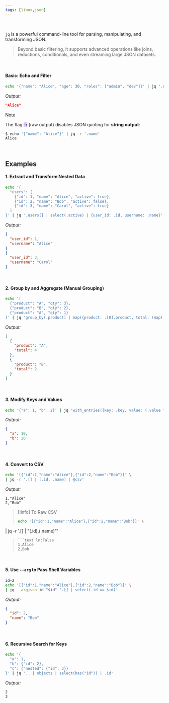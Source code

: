 ```yaml
---
tags: [linux,json]
---
```


</br>

`jq` is a powerful command-line tool for parsing, manipulating, and transforming JSON. 

> Beyond basic filtering, it supports advanced operations like joins, reductions, conditionals, and even streaming large JSON datasets.

</br>

#### Basic: Echo and Filter

```bash ln:False
echo '{"name": "Alice", "age": 30, "roles": ["admin", "dev"]}' | jq '.name'
```

*Output:*

```json ln:False
"Alice"
```

> [!note] 
> The flag <mark style="background: #D2B3FFA6;">-r</mark> (raw output) disables JSON quoting for **string output**:
> ```bash ln:False
> $ echo '{"name": "Alice"}' | jq -r '.name'
> Alice
> ```

</br>

## Examples

#### 1. Extract and Transform Nested Data

```bash ln:False
echo '{
  "users": [
    {"id": 1, "name": "Alice", "active": true},
    {"id": 2, "name": "Bob", "active": false},
    {"id": 3, "name": "Carol", "active": true}
  ]
}' | jq '.users[] | select(.active) | {user_id: .id, username: .name}'
```

*Output:*

```json ln:False
{
  "user_id": 1,
  "username": "Alice"
}
{
  "user_id": 3,
  "username": "Carol"
}
```

</br>

#### 2. Group by and Aggregate (Manual Grouping)

```bash ln:False
echo '[
  {"product": "A", "qty": 3},
  {"product": "B", "qty": 2},
  {"product": "A", "qty": 1}
]' | jq 'group_by(.product) | map({product: .[0].product, total: (map(.qty) | add)})'
```

*Output:*

```json ln:False
[
  {
    "product": "A",
    "total": 4
  },
  {
    "product": "B",
    "total": 2
  }
]
```

</br>

#### 3. Modify Keys and Values

```bash ln:False
echo '{"a": 1, "b": 2}' | jq 'with_entries({key: .key, value: (.value * 10)})'
```

*Output:*

```json ln:False
{
  "a": 10,
  "b": 20
}
```

</br>

#### 4. Convert to CSV

```bash ln:False
echo '[{"id":1,"name":"Alice"},{"id":2,"name":"Bob"}]' \
| jq -r '.[] | [.id, .name] | @csv'
```

*Output:*

```text ln:False
1,"Alice"
2,"Bob"
```

> [!info] To Raw CSV
> ```bash ln:False
> echo '[{"id":1,"name":"Alice"},{"id":2,"name":"Bob"}]' \
| jq -r '.[] | "\(.id),\(.name)"'
> ```
> ```text ln:False
> 1,Alice
> 2,Bob
> ```

</br>

#### 5. Use `--arg` to Pass Shell Variables

```bash ln:False
id=2
echo '[{"id":1,"name":"Alice"},{"id":2,"name":"Bob"}]' \
| jq --argjson id "$id" '.[] | select(.id == $id)'
```

*Output:*

```json ln:False
{
  "id": 2,
  "name": "Bob"
}
```

</br>

#### 6. Recursive Search for Keys

```bash ln:False
echo '{
  "a": 1,
  "b": {"id": 2},
  "c": {"nested": {"id": 3}}
}' | jq '.. | objects | select(has("id")) | .id'
```

*Output:*

```text ln:False
2
3
```


